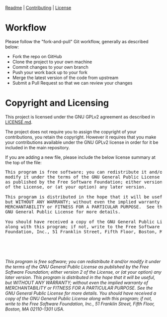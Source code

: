 <p>
	<a href="README.md">Readme</a> | <a href="CONTRIBUTING.md">Contributing</a> | <a href="LICENSE.md">License</a>
</p>
<h1>Workflow</h1>
<p>
	Please follow the "fork-and-pull" Git workflow, generally as described below:
</p>
<ul>
	<li>Fork the repo on GitHub</li>
	<li>Clone the project to your own machine</li>
	<li>Commit changes to your own branch</li>
	<li>Push your work back up to your fork</li>
	<li>Merge the latest version of the code from upstream</li>
	<li>Submit a Pull Request so that we can review your changes</li>
</ul>
<h1>Copyright and Licensing</h1>
<p>
	This project is licensed under the GNU GPLv2 agreement as described in <a href="LICENSE.md">LICENSE.md</a>.
</p>
<p>
	The project does not require you to assign the copyright of your contributions, you retain the copyright. However it requires that you make your contributions available under the GNU GPLv2 license in order for it be included in the main repository.
</p>
<p>
	If you are adding a new file, please include the below license summary at the top of the file:
</p>
<pre>
This program is free software; you can redistribute it and/or
modify it under the terms of the GNU General Public License
as published by the Free Software Foundation; either version 2
of the License, or (at your option) any later version.<br>
This program is distributed in the hope that it will be useful,
but WITHOUT ANY WARRANTY; without even the implied warranty of
MERCHANTABILITY or FITNESS FOR A PARTICULAR PURPOSE.  See the
GNU General Public License for more details.<br>
You should have received a copy of the GNU General Public License
along with this program; if not, write to the Free Software
Foundation, Inc., 51 Franklin Street, Fifth Floor, Boston, MA  02110-1301, USA.
</pre>
<br/>
<br/>
<br/>
<p>
	<em>This program is free software; you can redistribute it and/or modify it under the terms of the GNU General Public License as published by the Free Software Foundation; either version 2 of the License, or (at your option) any later version. This program is distributed in the hope that it will be useful, but WITHOUT ANY WARRANTY; without even the implied warranty of MERCHANTABILITY or FITNESS FOR A PARTICULAR PURPOSE.  See the GNU General Public License for more details. You should have received a copy of the GNU General Public License along with this program; if not, write to the Free Software Foundation, Inc., 51 Franklin Street, Fifth Floor, Boston, MA 02110-1301 USA.</em>
</p>
